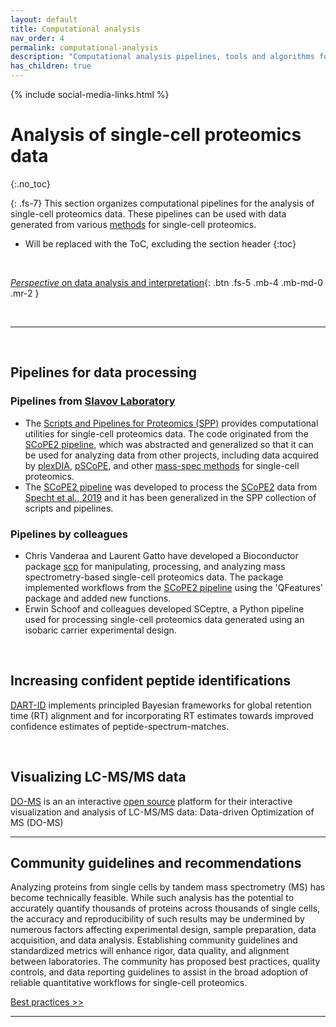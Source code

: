 ```yaml
---
layout: default
title: Computational analysis
nav_order: 4
permalink: computational-analysis
description: "Computational analysis pipelines, tools and algorithms for single-cell proteomics by mass-spectrometry"
has_children: true
---
```

{% include social-media-links.html %}

# Analysis of single-cell proteomics data
{:.no_toc}

{: .fs-7}
This section organizes computational pipelines for the analysis of single-cell proteomics data. These pipelines can be used with data generated from various [methods](methods) for single-cell proteomics.

* Will be replaced with the ToC, excluding the section header
{:toc}

&nbsp;

[*Perspective* on data analysis and interpretation](https://doi.org/10.48550/arXiv.2308.07465){: .btn .fs-5 .mb-4 .mb-md-0 .mr-2 }

&nbsp;

------------

&nbsp;


## Pipelines for data processing
### Pipelines from [Slavov Laboratory](https://slavovlab.net)
* The [Scripts and Pipelines for Proteomics (SPP)](https://github.com/SlavovLab/SPP) provides computational utilities for single-cell proteomics data. The code originated from the [SCoPE2 pipeline](https://doi.org/10.5281/zenodo.4339954), which was abstracted and generalized so that it can be used for analyzing data from other projects, including data acquired by [plexDIA](plexDIA), [pSCoPE](pSCoPE), and other [mass-spec methods](methods) for single-cell proteomics.
* The [SCoPE2 pipeline](https://doi.org/10.5281/zenodo.4339954) was developed to process the [SCoPE2](scope2) data from [Specht et al., 2019](Specht_et_al_2019) and it has been generalized in the SPP collection of scripts and pipelines.

### Pipelines by colleagues
 * Chris Vanderaa and Laurent Gatto have developed a Bioconductor package [scp](http://bioconductor.org/packages/release/bioc/html/scp.html) for manipulating, processing, and analyzing mass spectrometry-based single-cell proteomics data. The package implemented workflows from the [SCoPE2 pipeline](https://doi.org/10.5281/zenodo.4339954) using the 'QFeatures' package and added new functions.
 * Erwin Schoof and colleagues developed SCeptre, a Python pipeline used for processing single-cell proteomics data generated using an isobaric carrier experimental design.

&nbsp;

## Increasing confident peptide identifications
[DART-ID](https://dart-id.slavovlab.net/) implements principled Bayesian frameworks for global retention time (RT) alignment and for incorporating RT estimates towards improved confidence estimates of peptide-spectrum-matches.

&nbsp;  

## Visualizing LC-MS/MS data
[DO-MS](https://do-ms.slavovlab.net) is an an interactive [open source](https://github.com/SlavovLab/DO-MS) platform for their interactive visualization and analysis of LC-MS/MS data: Data-driven Optimization of MS (DO-MS)

---

## Community guidelines and recommendations

Analyzing proteins from single cells by tandem mass spectrometry (MS) has become technically feasible. While such analysis has the potential to accurately quantify thousands of proteins across thousands of single cells, the accuracy and reproducibility of such results may be undermined by numerous factors affecting experimental design, sample preparation, data acquisition, and data analysis. Establishing community guidelines and standardized metrics will enhance rigor, data quality, and alignment between laboratories. The community has proposed best practices, quality controls, and data reporting guidelines to assist in the broad adoption of reliable quantitative workflows for single-cell proteomics.

[Best practices >>](https://single-cell.net/guidelines)

---

&nbsp;

&nbsp;
